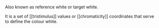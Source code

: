 Also known as reference white or target white.

It is a set of [[tristimulus]] values or [[chromaticity]] coordinates that serve to define the colour white.